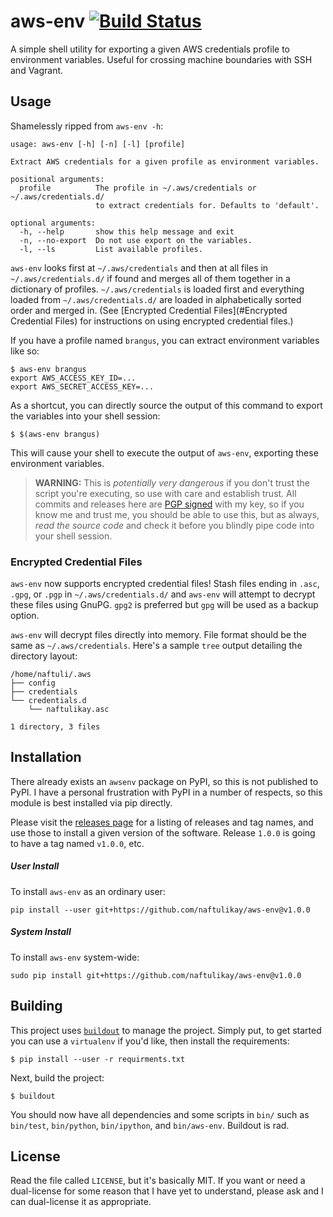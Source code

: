 # aws-env [![Build Status][svg-travis]][travis]

A simple shell utility for exporting a given AWS credentials profile to environment variables. Useful for crossing
machine boundaries with SSH and Vagrant.

## Usage

Shamelessly ripped from `aws-env -h`:

```
usage: aws-env [-h] [-n] [-l] [profile]

Extract AWS credentials for a given profile as environment variables.

positional arguments:
  profile          The profile in ~/.aws/credentials or ~/.aws/credentials.d/
                   to extract credentials for. Defaults to 'default'.

optional arguments:
  -h, --help       show this help message and exit
  -n, --no-export  Do not use export on the variables.
  -l, --ls         List available profiles.
```

`aws-env` looks first at `~/.aws/credentials` and then at all files in `~/.aws/credentials.d/` if found and merges all
of them together in a dictionary of profiles. `~/.aws/credentials` is loaded first and everything loaded from
`~/.aws/credentials.d/` are loaded in alphabetically sorted order and merged in. (See
[Encrypted Credential Files](#Encrypted Credential Files) for instructions on using encrypted credential files.)

If you have a profile named `brangus`, you can extract environment variables like so:

```shell
$ aws-env brangus
export AWS_ACCESS_KEY_ID=...
export AWS_SECRET_ACCESS_KEY=...
```

As a shortcut, you can directly source the output of this command to export the variables into your shell session:

```shell
$ $(aws-env brangus)
```

This will cause your shell to execute the output of `aws-env`, exporting these environment variables.

> **WARNING:** This is _potentially very dangerous_ if you don't trust the script you're executing, so use with care and
> establish trust. All commits and releases here are [PGP signed][keybase] with my key, so if you know me and trust me,
> you should be able to use this, but as always, _read the source code_ and check it before you blindly pipe code into
> your shell session.

### Encrypted Credential Files

`aws-env` now supports encrypted credential files! Stash files ending in `.asc`, `.gpg`, or `.pgp` in
`~/.aws/credentials.d/` and `aws-env` will attempt to decrypt these files using GnuPG. `gpg2` is preferred but `gpg`
will be used as a backup option.

`aws-env` will decrypt files directly into memory. File format should be the same as `~/.aws/credentials`. Here's a
sample `tree` output detailing the directory layout:

```
/home/naftuli/.aws
├── config
├── credentials
└── credentials.d
    └── naftulikay.asc

1 directory, 3 files
```

## Installation

There already exists an `awsenv` package on PyPI, so this is not published to PyPI. I have a personal frustration with
PyPI in a number of respects, so this module is best installed via pip directly.

Please visit the [releases page][releases] for a listing of releases and tag names, and use those to install a given
version of the software. Release `1.0.0` is going to have a tag named `v1.0.0`, etc.

##### User Install

To install `aws-env` as an ordinary user:

```shell
pip install --user git+https://github.com/naftulikay/aws-env@v1.0.0
```

##### System Install

To install `aws-env` system-wide:

```shell
sudo pip install git+https://github.com/naftulikay/aws-env@v1.0.0
```

## Building

This project uses [`buildout`][buildout] to manage the project. Simply put, to get started you can use a `virtualenv`
if you'd like, then install the requirements:

```shell
$ pip install --user -r requirments.txt
```

Next, build the project:

```shell
$ buildout
```

You should now have all dependencies and some scripts in `bin/` such as `bin/test`, `bin/python`, `bin/ipython`, and
`bin/aws-env`. Buildout is rad.

## License

Read the file called `LICENSE`, but it's basically MIT. If you want or need a dual-license for some reason that I have
yet to understand, please ask and I can dual-license it as appropriate.

 [travis]: https://travis-ci.org/naftulikay/aws-env
 [svg-travis]: https://travis-ci.org/naftulikay/aws-env.svg?branch=master
 [releases]: https://github.com/naftulikay/aws-env/releases
 [keybase]: https://keybase.io/naftulikay
 [buildout]: https://github.com/buildout/buildout
